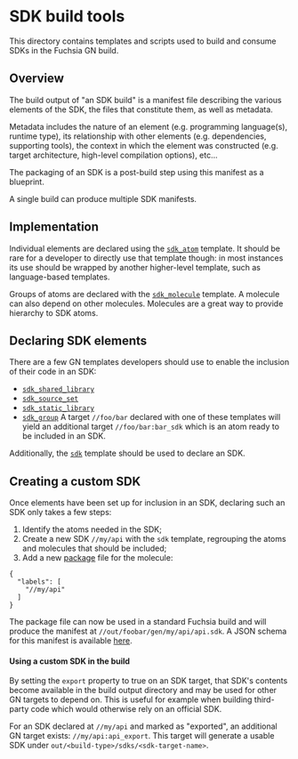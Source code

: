 # SDK build tools

This directory contains templates and scripts used to build and consume SDKs in
the Fuchsia GN build.


## Overview

The build output of "an SDK build" is a manifest file describing the various
elements of the SDK, the files that constitute them, as well as metadata.

Metadata includes the nature of an element (e.g. programming language(s),
runtime type), its relationship with other elements (e.g. dependencies,
supporting tools), the context in which the element was constructed (e.g.
target architecture, high-level compilation options), etc...

The packaging of an SDK is a post-build step using this manifest as a blueprint.

A single build can produce multiple SDK manifests.


## Implementation

Individual elements are declared using the [`sdk_atom`](sdk_atom.gni) template.
It should be rare for a developer to directly use that template though: in most
instances its use should be wrapped by another higher-level template, such as
language-based templates.

Groups of atoms are declared with the [`sdk_molecule`](sdk_molecule.gni)
template. A molecule can also depend on other molecules. Molecules are a great
way to provide hierarchy to SDK atoms.


## Declaring SDK elements

There are a few GN templates developers should use to enable the inclusion of
their code in an SDK:
- [`sdk_shared_library`](/cpp/sdk_shared_library.gni)
- [`sdk_source_set`](/cpp/sdk_source_set.gni)
- [`sdk_static_library`](/cpp/sdk_static_library.gni)
- [`sdk_group`](sdk_group.gni)
A target `//foo/bar` declared with one of these templates will yield an
additional target `//foo/bar:bar_sdk` which is an atom ready to be included in
an SDK.

Additionally, the [`sdk`](sdk.gni) template should be used to declare an
SDK.


## Creating a custom SDK

Once elements have been set up for inclusion in an SDK, declaring such an SDK
only takes a few steps:

1. Identify the atoms needed in the SDK;
2. Create a new SDK `//my/api` with the `sdk` template, regrouping the atoms and
   molecules that should be included;
3. Add a new
   [package](https://fuchsia.googlesource.com/docs/+/master/build_packages.md)
   file for the molecule:
```
{
  "labels": [
    "//my/api"
  ]
}
```

The package file can now be used in a standard Fuchsia build and will produce
the manifest at `//out/foobar/gen/my/api/api.sdk`. A JSON schema for this
manifest is available [here](manifest_schema.json).

#### Using a custom SDK in the build

By setting the `export` property to true on an SDK target, that SDK's contents
become available in the build output directory and may be used for other GN
targets to depend on. This is useful for example when building third-party code
which would otherwise rely on an official SDK.

For an SDK declared at `//my/api` and marked as "exported", an additional GN
target exists: `//my/api:api_export`. This target will generate a usable SDK
under `out/<build-type>/sdks/<sdk-target-name>`.
